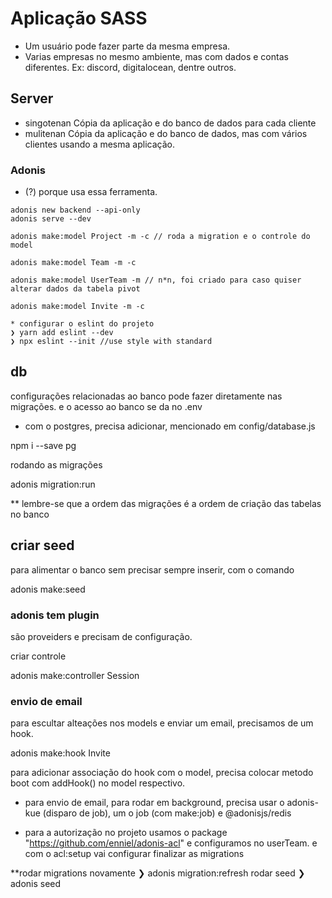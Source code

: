 # Aplicação SASS

- Um usuário pode fazer parte da mesma empresa.
- Varias empresas no mesmo ambiente, mas com dados e contas diferentes. Ex: discord, digitalocean, dentre outros.

## Server

- singotenan
  Cópia da aplicação e do banco de dados para cada cliente
- mulitenan
  Cópia da aplicação e do banco de dados, mas com vários clientes usando a mesma aplicação.

### Adonis

- (?) porque usa essa ferramenta.

```console
adonis new backend --api-only
adonis serve --dev
```

```console
adonis make:model Project -m -c // roda a migration e o controle do model

adonis make:model Team -m -c

adonis make:model UserTeam -m // n*n, foi criado para caso quiser alterar dados da tabela pivot

adonis make:model Invite -m -c
```

```console
* configurar o eslint do projeto
❯ yarn add eslint --dev
❯ npx eslint --init //use style with standard
```

## db

configurações relacionadas ao banco pode fazer diretamente nas migrações.
e o acesso ao banco se da no .env

- com o postgres, precisa adicionar, mencionado em config/database.js

npm i --save pg

rodando as migrações

adonis migration:run

\*\* lembre-se que a ordem das migrações é a ordem de criação das tabelas no banco

## criar seed

para alimentar o banco sem precisar sempre inserir, com o comando

adonis make:seed

### adonis tem plugin

são proveiders e precisam de configuração.

criar controle 

adonis make:controller Session

### envio de email

para escultar alteações nos models e enviar um email, precisamos de um hook.

adonis make:hook Invite

para adicionar associação do hook com o model, precisa colocar metodo boot com addHook() no model respectivo.

* para envio de email, para rodar em background, precisa usar o adonis-kue (disparo de job), um o job (com make:job) e @adonisjs/redis

* para a autorização no projeto
usamos o package "https://github.com/enniel/adonis-acl"
e configuramos no userTeam.
e com o acl:setup vai configurar finalizar as migrations

**rodar migrations novamente
❯ adonis migration:refresh
rodar seed
❯ adonis seed
